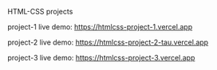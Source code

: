 HTML-CSS projects

project-1 live demo: https://htmlcss-project-1.vercel.app

project-2 live demo: https://htmlcss-project-2-tau.vercel.app

project-3 live demo: https://htmlcss-project-3.vercel.app

